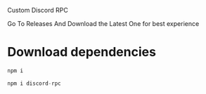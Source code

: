 Custom Discord RPC 

Go To Releases And Download the Latest One for best experience

# Download dependencies

```js
npm i
```


```js
npm i discord-rpc
```
